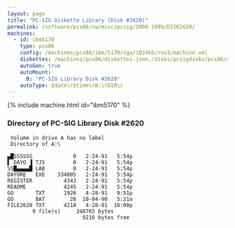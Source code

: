 ```yaml
---
layout: page
title: "PC-SIG Diskette Library (Disk #2620)"
permalink: /software/pcx86/sw/misc/pcsig/2000-2999/DISK2620/
machines:
  - id: ibm5170
    type: pcx86
    config: /machines/pcx86/ibm/5170/cga/1024kb/rev3/machine.xml
    diskettes: /machines/pcx86/diskettes.json,/disks/pcsigdisks/pcx86/diskettes.json
    autoGen: true
    autoMount:
      B: "PC-SIG Library Disk #2620"
    autoType: $date\r$time\rB:\rDIR\r
---
```


{% include machine.html id="ibm5170" %}

### Directory of PC-SIG Library Disk #2620

     Volume in drive A has no label
     Directory of A:\

    ▄█SSSSSS             0   2-24-91   5:54p
    ▌ DAYO ▐ TJS         0   2-24-91   5:54p
    SS█▄▄▄▄█ LAB         0   2-24-91   5:54p
    DAYORE   EXE    334005   2-24-91   5:54p
    REGISTER          4343   2-24-91   5:54p
    README            4245   2-24-91   5:54p
    GO       TXT      1926   4-28-91   9:51p
    GO       BAT        28  10-04-90   5:21a
    FILE2620 TXT      4218   4-28-91  10:00p
            9 file(s)     348765 bytes
                            9216 bytes free
